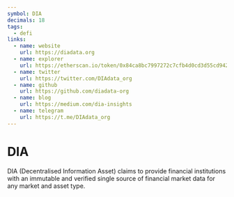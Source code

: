 ```yaml
---
symbol: DIA
decimals: 18
tags:
  - defi
links:
  - name: website
    url: https://diadata.org
  - name: explorer
    url: https://etherscan.io/token/0x84ca8bc7997272c7cfb4d0cd3d55cd942b3c9419
  - name: twitter
    url: https://twitter.com/DIAdata_org
  - name: github
    url: https://github.com/diadata-org
  - name: blog
    url: https://medium.com/dia-insights
  - name: telegram
    url: https://t.me/DIAdata_org
---
```


# DIA

DIA (Decentralised Information Asset) claims to provide financial institutions with an immutable and verified single source of financial market data for any market and asset type.
